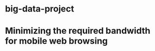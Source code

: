 big-data-project
================
Minimizing the required bandwidth for mobile web browsing
================
